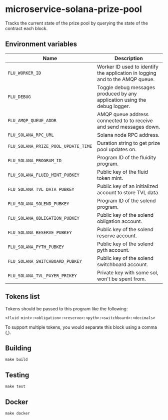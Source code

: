
# microservice-solana-prize-pool

Tracks the current state of the prize pool by querying the state of the contract each block.

## Environment variables

|                 Name                |                              Description
| ------------------------------------|------------------------------------------------------------------------------|
| `FLU_WORKER_ID`                     | Worker ID used to identify the application in logging and to the AMQP queue. |
| `FLU_DEBUG`                         | Toggle debug messages produced by any application using the debug logger.    |
| `FLU_AMQP_QUEUE_ADDR`               | AMQP queue address connected to to receive and send messages down.           |
| `FLU_SOLANA_RPC_URL`                | Solana node RPC address.                                                     |
| `FLU_SOLANA_PRIZE_POOL_UPDATE_TIME` | Duration string to get prize pool updates on.                                |
| `FLU_SOLANA_PROGRAM_ID`             | Program ID of the fluidity program.                                          |
| `FLU_SOLANA_FLUID_MINT_PUBKEY`      | Public key of the fluid token mint.                                          |
| `FLU_SOLANA_TVL_DATA_PUBKEY`        | Public key of an initialized account to store TVL data.                      |
| `FLU_SOLANA_SOLEND_PUBKEY`          | Program ID of the solend program.                                            |
| `FLU_SOLANA_OBLIGATION_PUBKEY`      | Public key of the solend obligation account.                                 |
| `FLU_SOLANA_RESERVE_PUBKEY`         | Public key of the solend reserve account.                                    |
| `FLU_SOLANA_PYTH_PUBKEY`            | Public key of the solend pyth account.                                       |
| `FLU_SOLANA_SWITCHBOARD_PUBKEY`     | Public key of the solend switchboard account.                                |
| `FLU_SOLANA_TVL_PAYER_PRIKEY`       | Private key with some sol, won't be spent from.                              |

## Tokens list

Tokens should be passed to this program like the following:

	<fluid mint>:<obligation>:<reserve>:<pyth>:<switchboard>:<decimals>

To support multiple tokens, you would separate this block using a comma
(,).

## Building

	make build

## Testing

	make test

## Docker

	make docker

